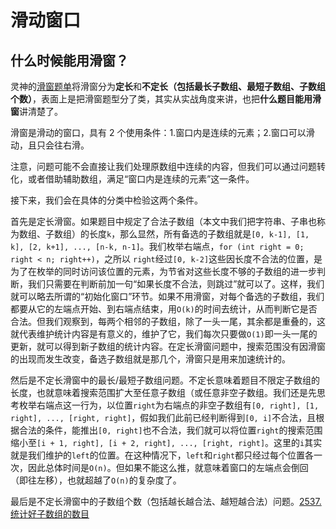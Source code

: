 # 滑动窗口

## 什么时候能用滑窗？

灵神的[滑窗题单](https://leetcode.cn/discuss/post/3578981/ti-dan-hua-dong-chuang-kou-ding-chang-bu-rzz7/)将滑窗分为**定长**和**不定长（包括最长子数组、最短子数组、子数组个数）**，表面上是把滑窗题型分了类，其实从实战角度来讲，也把**什么题目能用滑窗**讲清楚了。

滑窗是滑动的窗口，具有 2 个使用条件：1.窗口内是连续的元素；2.窗口可以滑动，且只会往右滑。

注意，问题可能不会直接让我们处理原数组中连续的内容，但我们可以通过问题转化，或者借助辅助数组，满足“窗口内是连续的元素”这一条件。

接下来，我们会在具体的分类中检验这两个条件。

首先是定长滑窗。如果题目中规定了合法子数组（本文中我们把字符串、子串也称为数组、子数组）的长度`k`，那么显然，所有备选的子数组就是`[0, k-1], [1, k], [2, k+1], ..., [n-k, n-1]`。我们枚举右端点，`for (int right = 0; right < n; right++)`，之所以 `right`经过`[0, k-2]`这些因长度不合法的位置，是为了在枚举的同时访问该位置的元素，为节省对这些长度不够的子数组的进一步判断，我们只需要在判断前加一句“如果长度不合法，则跳过”就可以了。这样，我们就可以略去所谓的“初始化窗口”环节。如果不用滑窗，对每个备选的子数组，我们都要从它的左端点开始、到右端点结束，用`O(k)`的时间去统计，从而判断它是否合法。但我们观察到，每两个相邻的子数组，除了一头一尾，其余都是重叠的，这就代表维护统计内容是有意义的，维护了它，我们每次只要做`O(1)`即一头一尾的更新，就可以得到新子数组的统计内容。在定长滑窗问题中，搜索范围没有因滑窗的出现而发生改变，备选子数组就是那几个，滑窗只是用来加速统计的。

然后是不定长滑窗中的最长/最短子数组问题。不定长意味着题目不限定子数组的长度，也就意味着搜索范围扩大至任意子数组（或任意非空子数组。我们还是先思考枚举右端点这一行为，以位置`right`为右端点的非空子数组有`[0, right], [1, right], ..., [right, right]`，假如我们此前已经判断得到`[0, i]`不合法，且根据合法的条件，能推出`[0, right]`也不合法，我们就可以将位置`right`的搜索范围缩小至`[i + 1, right], [i + 2, right], ..., [right, right]`。这里的`i`其实就是我们维护的`left`的位置。在这种情况下，`left`和`right`都只经过每个位置各一次，因此总体时间是`O(n)`。但如果不能这么推，就意味着窗口的左端点会倒回（即往左移），也就超越了`O(n)`的复杂度了。

最后是不定长滑窗中的子数组个数（包括越长越合法、越短越合法）问题。[2537. 统计好子数组的数目](https://leetcode.cn/problems/count-the-number-of-good-subarrays/)

